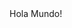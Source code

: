 <!DOCTYPE html>
<html>
<head>
  <meta charset="utf-8">
  <meta name="viewport" content="width=device-width">
  <title>Hola Mundo</title>
</head>
<body>
Hola Mundo!
</body>
</html>
